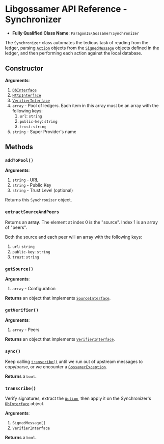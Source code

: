 # Libgossamer API Reference - Synchronizer

* **Fully Qualified Class Name**: `ParagonIE\Gossamer\Synchronizer`

The `Synchronizer` class automates the tedious task of reading from the ledger,
parsing [`Action`](Protocol/Action.md) objects from the
[`SignedMessage`](Protocol/SignedMessage.md) objects defined in the ledger, and
then performing each action against the local database.

## Constructor

**Arguments**:

1. [`DbInterface`](DbInterface.md)
2. [`HttpInterface`](HttpInterface.md)
3. [`VerifierInterface`](VerifierInterface.md)
4. `array` - Pool of ledgers. Each item in this array must be an array with the following keys:
   1. `url`: `string`
   2. `public-key`: `string`
   3. `trust`: `string`
5. `string` - Super Provider's name

## Methods

### `addToPool()`

**Arguments**:

1. `string` - URL
2. `string` - Public Key
3. `string` - Trust Level (optional)

Returns this `Synchronizer` object.

### `extractSourceAndPeers`

Returns an **array**. The element at index 0 is the "source". Index 1 is an array of "peers".

Both the source and each peer will an array with the following keys:

1. `url`: `string`
2. `public-key`: `string`
3. `trust`: `string`

### `getSource()`

**Arguments**:

1. `array` - Configuration

**Returns** an object that implements [`SourceInterface`](SourceInterface.md).

### `getVerifier()`

**Arguments**:

1. `array` - Peers

**Returns** an object that implements [`VerifierInterface`](VerifierInterface.md).

### `sync()`

Keep calling [`transcribe()`](#transcribe) until we run out of upstream messages to copy/parse,
or we encounter a [`GossamerException`](GossamerException.md).

**Returns** a `bool`.

### `transcribe()`

Verify signatures, extract the [`Action`](Protocol/Action.md), then apply it on
the Synchronizer's [`DbInterface`](DbInterface.md) object.

**Arguments**:

1. `SignedMessage[]`
2. `VerifierInterface`

**Returns** a `bool`.
